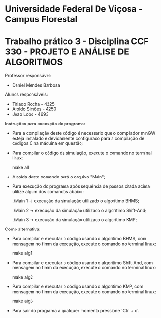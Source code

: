 # Universidade Federal De Viçosa - Campus Florestal
# Trabalho prático 3 - Disciplina CCF 330 - PROJETO E ANÁLISE DE ALGORITMOS

Professor responsável: 

  - Daniel Mendes Barbosa 
    
Alunos responsáveis:

  - Thiago Rocha - 4225
  - Aroldo Simões - 4250
  - Joao Lobo - 4693

Instruções para execução do programa:

  - Para a compilação deste código é necessário que o compilador minGW esteja instalado e devidamente configurado para a compilação de códigos C na máquina em questão;
  
  - Para compilar o código da simulação, execute o comando no terminal linux:

    make all
    
  - A saída deste comando será o arquivo "Main";
  
  - Para execução do programa após sequência de passos citada acima utilize algum dos comandos abaixo:
  
    ./Main 1 -> execução da simulação utilizado o algorítimo BHMS;

    ./Main 2 -> execução da simulação utilizado o algorítimo Shift-And;

    ./Main 3 -> execução da simulação utilizado o algorítimo KMP;

Como alternativa:

  - Para compilar e executar o código usando o algorítimo BHMS, com mensagem no fimm da execução, execute o comando no terminal linux:

    make alg1
    
  - Para compilar e executar o código usando o algorítimo Shift-And, com mensagem no fimm da execução, execute o comando no terminal linux:

    make alg2
    
  - Para compilar e executar o código usando o algorítimo KMP, com mensagem no fimm da execução, execute o comando no terminal linux:

    make alg3
        
  - Para sair do programa a qualquer momento pressione 'Ctrl + c'.
  
